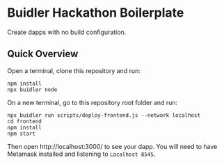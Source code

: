 # Buidler Hackathon Boilerplate

Create dapps with no build configuration.

## Quick Overview

Open a terminal, clone this repository and run:

```
npm install
npx buidler node
```

On a new terminal, go to this repository root folder and run:

```
npx buidler run scripts/deploy-frontend.js --network localhost
cd frontend
npm install
npm start
```

Then open http://localhost:3000/ to see your dapp. You will need to have Metamask installed and listening to `Localhost 8545`.


